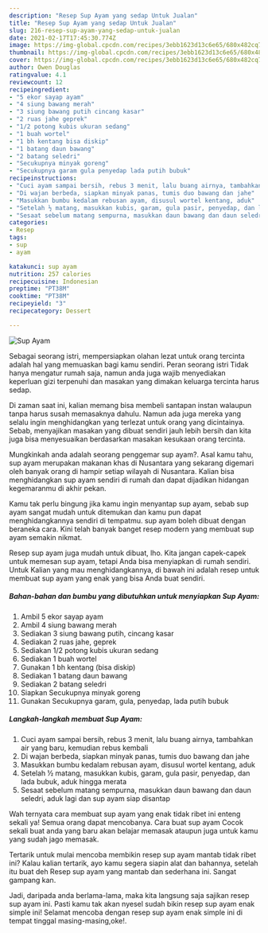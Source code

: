 ```yaml
---
description: "Resep Sup Ayam yang sedap Untuk Jualan"
title: "Resep Sup Ayam yang sedap Untuk Jualan"
slug: 216-resep-sup-ayam-yang-sedap-untuk-jualan
date: 2021-02-17T17:45:30.774Z
image: https://img-global.cpcdn.com/recipes/3ebb1623d13c6e65/680x482cq70/sup-ayam-foto-resep-utama.jpg
thumbnail: https://img-global.cpcdn.com/recipes/3ebb1623d13c6e65/680x482cq70/sup-ayam-foto-resep-utama.jpg
cover: https://img-global.cpcdn.com/recipes/3ebb1623d13c6e65/680x482cq70/sup-ayam-foto-resep-utama.jpg
author: Owen Douglas
ratingvalue: 4.1
reviewcount: 12
recipeingredient:
- "5 ekor sayap ayam"
- "4 siung bawang merah"
- "3 siung bawang putih cincang kasar"
- "2 ruas jahe geprek"
- "1/2 potong kubis ukuran sedang"
- "1 buah wortel"
- "1 bh kentang bisa diskip"
- "1 batang daun bawang"
- "2 batang seledri"
- "Secukupnya minyak goreng"
- "Secukupnya garam gula penyedap lada putih bubuk"
recipeinstructions:
- "Cuci ayam sampai bersih, rebus 3 menit, lalu buang airnya, tambahkan air yang baru, kemudian rebus kembali"
- "Di wajan berbeda, siapkan minyak panas, tumis duo bawang dan jahe"
- "Masukkan bumbu kedalam rebusan ayam, disusul wortel kentang, aduk"
- "Setelah ½ matang, masukkan kubis, garam, gula pasir, penyedap, dan lada bubuk, aduk hingga merata"
- "Sesaat sebelum matang sempurna, masukkan daun bawang dan daun seledri, aduk lagi dan sup ayam siap disantap"
categories:
- Resep
tags:
- sup
- ayam

katakunci: sup ayam 
nutrition: 257 calories
recipecuisine: Indonesian
preptime: "PT38M"
cooktime: "PT38M"
recipeyield: "3"
recipecategory: Dessert

---
```



![Sup Ayam](https://img-global.cpcdn.com/recipes/3ebb1623d13c6e65/680x482cq70/sup-ayam-foto-resep-utama.jpg)

Sebagai seorang istri, mempersiapkan olahan lezat untuk orang tercinta adalah hal yang memuaskan bagi kamu sendiri. Peran seorang istri Tidak hanya mengatur rumah saja, namun anda juga wajib menyediakan keperluan gizi terpenuhi dan masakan yang dimakan keluarga tercinta harus sedap.

Di zaman  saat ini, kalian memang bisa membeli santapan instan walaupun tanpa harus susah memasaknya dahulu. Namun ada juga mereka yang selalu ingin menghidangkan yang terlezat untuk orang yang dicintainya. Sebab, menyajikan masakan yang dibuat sendiri jauh lebih bersih dan kita juga bisa menyesuaikan berdasarkan masakan kesukaan orang tercinta. 



Mungkinkah anda adalah seorang penggemar sup ayam?. Asal kamu tahu, sup ayam merupakan makanan khas di Nusantara yang sekarang digemari oleh banyak orang di hampir setiap wilayah di Nusantara. Kalian bisa menghidangkan sup ayam sendiri di rumah dan dapat dijadikan hidangan kegemaranmu di akhir pekan.

Kamu tak perlu bingung jika kamu ingin menyantap sup ayam, sebab sup ayam sangat mudah untuk ditemukan dan kamu pun dapat menghidangkannya sendiri di tempatmu. sup ayam boleh dibuat dengan beraneka cara. Kini telah banyak banget resep modern yang membuat sup ayam semakin nikmat.

Resep sup ayam juga mudah untuk dibuat, lho. Kita jangan capek-capek untuk memesan sup ayam, tetapi Anda bisa menyiapkan di rumah sendiri. Untuk Kalian yang mau menghidangkannya, di bawah ini adalah resep untuk membuat sup ayam yang enak yang bisa Anda buat sendiri.

<!--inarticleads1-->

##### Bahan-bahan dan bumbu yang dibutuhkan untuk menyiapkan Sup Ayam:

1. Ambil 5 ekor sayap ayam
1. Ambil 4 siung bawang merah
1. Sediakan 3 siung bawang putih, cincang kasar
1. Sediakan 2 ruas jahe, geprek
1. Sediakan 1/2 potong kubis ukuran sedang
1. Sediakan 1 buah wortel
1. Gunakan 1 bh kentang (bisa diskip)
1. Sediakan 1 batang daun bawang
1. Sediakan 2 batang seledri
1. Siapkan Secukupnya minyak goreng
1. Gunakan Secukupnya garam, gula, penyedap, lada putih bubuk




<!--inarticleads2-->

##### Langkah-langkah membuat Sup Ayam:

1. Cuci ayam sampai bersih, rebus 3 menit, lalu buang airnya, tambahkan air yang baru, kemudian rebus kembali
1. Di wajan berbeda, siapkan minyak panas, tumis duo bawang dan jahe
1. Masukkan bumbu kedalam rebusan ayam, disusul wortel kentang, aduk
1. Setelah ½ matang, masukkan kubis, garam, gula pasir, penyedap, dan lada bubuk, aduk hingga merata
1. Sesaat sebelum matang sempurna, masukkan daun bawang dan daun seledri, aduk lagi dan sup ayam siap disantap




Wah ternyata cara membuat sup ayam yang enak tidak ribet ini enteng sekali ya! Semua orang dapat mencobanya. Cara buat sup ayam Cocok sekali buat anda yang baru akan belajar memasak ataupun juga untuk kamu yang sudah jago memasak.

Tertarik untuk mulai mencoba membikin resep sup ayam mantab tidak ribet ini? Kalau kalian tertarik, ayo kamu segera siapin alat dan bahannya, setelah itu buat deh Resep sup ayam yang mantab dan sederhana ini. Sangat gampang kan. 

Jadi, daripada anda berlama-lama, maka kita langsung saja sajikan resep sup ayam ini. Pasti kamu tak akan nyesel sudah bikin resep sup ayam enak simple ini! Selamat mencoba dengan resep sup ayam enak simple ini di tempat tinggal masing-masing,oke!.

